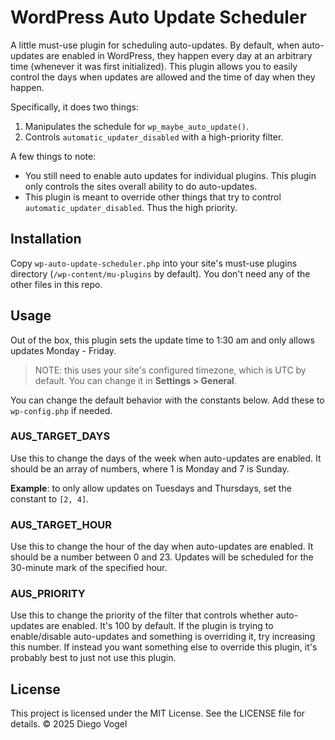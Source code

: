 # WordPress Auto Update Scheduler

A little must-use plugin for scheduling auto-updates. By default, when auto-updates are enabled in WordPress, they happen every day at an arbitrary time (whenever it was first initialized). This plugin allows you to easily control the days when updates are allowed and the time of day when they happen.

Specifically, it does two things:
1. Manipulates the schedule for `wp_maybe_auto_update()`.
2. Controls `automatic_updater_disabled` with a high-priority filter.

A few things to note:
- You still need to enable auto updates for individual plugins. This plugin only controls the sites overall ability to do auto-updates.
- This plugin is meant to override other things that try to control `automatic_updater_disabled`. Thus the high priority.

## Installation

Copy `wp-auto-update-scheduler.php` into your site's must-use plugins directory (`/wp-content/mu-plugins` by default). You don't need any of the other files in this repo.

## Usage

Out of the box, this plugin sets the update time to 1:30 am and only allows updates Monday - Friday.

> NOTE: this uses your site's configured timezone, which is UTC by default. You can change it in **Settings > General**.

You can change the default behavior with the constants below. Add these to `wp-config.php` if needed.

### AUS_TARGET_DAYS
Use this to change the days of the week when auto-updates are enabled. It should be an array of numbers, where 1 is Monday and 7 is Sunday. 

**Example**: to only allow updates on Tuesdays and Thursdays, set the constant to `[2, 4]`.

### AUS_TARGET_HOUR
Use this to change the hour of the day when auto-updates are enabled. It should be a number between 0 and 23. Updates will be scheduled for the 30-minute mark of the specified hour.

### AUS_PRIORITY
Use this to change the priority of the filter that controls whether auto-updates are enabled. It's 100 by default. If the plugin is trying to enable/disable auto-updates and something is overriding it, try increasing this number. If instead you want something else to override this plugin, it's probably best to just not use this plugin.

## License

This project is licensed under the MIT License.
See the LICENSE file for details.
© 2025 Diego Vogel